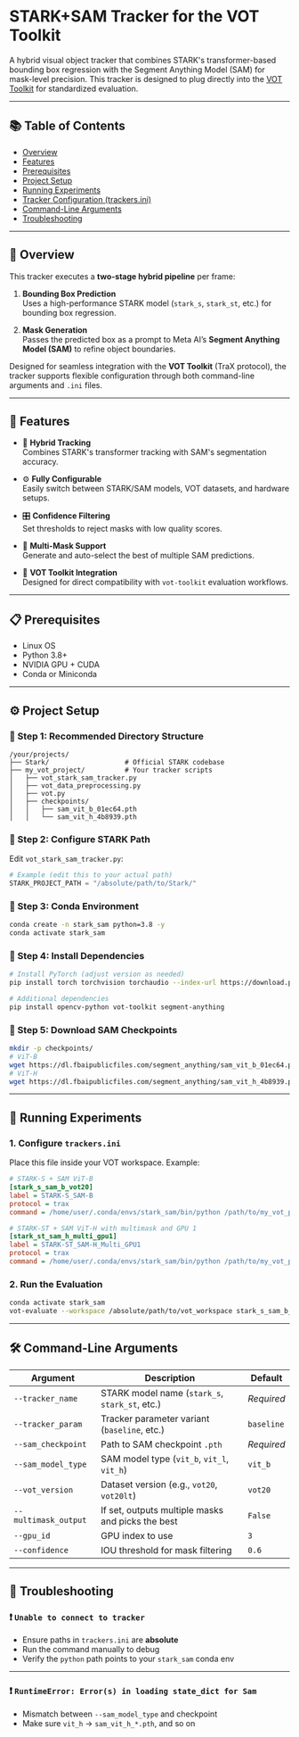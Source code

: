 # STARK+SAM Tracker for the VOT Toolkit

A hybrid visual object tracker that combines STARK's transformer-based bounding box regression with the Segment Anything Model (SAM) for mask-level precision. This tracker is designed to plug directly into the [VOT Toolkit](https://github.com/votchallenge/vot-toolkit) for standardized evaluation.

---

## 📚 Table of Contents

- [Overview](#overview)
- [Features](#features)
- [Prerequisites](#prerequisites)
- [Project Setup](#project-setup)
- [Running Experiments](#running-experiments)
- [Tracker Configuration (trackers.ini)](#tracker-configuration-trackersini)
- [Command-Line Arguments](#command-line-arguments)
- [Troubleshooting](#troubleshooting)

---

## 🧠 Overview

This tracker executes a **two-stage hybrid pipeline** per frame:

1. **Bounding Box Prediction**  
   Uses a high-performance STARK model (`stark_s`, `stark_st`, etc.) for bounding box regression.

2. **Mask Generation**  
   Passes the predicted box as a prompt to Meta AI’s **Segment Anything Model (SAM)** to refine object boundaries.

Designed for seamless integration with the **VOT Toolkit** (TraX protocol), the tracker supports flexible configuration through both command-line arguments and `.ini` files.

---

## 🚀 Features

- 🔄 **Hybrid Tracking**  
  Combines STARK's transformer tracking with SAM's segmentation accuracy.

- ⚙️ **Fully Configurable**  
  Easily switch between STARK/SAM models, VOT datasets, and hardware setups.

- 🎛 **Confidence Filtering**  
  Set thresholds to reject masks with low quality scores.

- 🎯 **Multi-Mask Support**  
  Generate and auto-select the best of multiple SAM predictions.

- 🧪 **VOT Toolkit Integration**  
  Designed for direct compatibility with `vot-toolkit` evaluation workflows.

---

## 📋 Prerequisites

- Linux OS
- Python 3.8+
- NVIDIA GPU + CUDA
- Conda or Miniconda

---

## ⚙️ Project Setup

### 🔹 Step 1: Recommended Directory Structure

```
/your/projects/
├── Stark/                   # Official STARK codebase
├── my_vot_project/          # Your tracker scripts
│   ├── vot_stark_sam_tracker.py
│   ├── vot_data_preprocessing.py
│   ├── vot.py
│   ├── checkpoints/
│   │   ├── sam_vit_b_01ec64.pth
│   │   └── sam_vit_h_4b8939.pth
```

### 🔹 Step 2: Configure STARK Path

Edit `vot_stark_sam_tracker.py`:

```python
# Example (edit this to your actual path)
STARK_PROJECT_PATH = "/absolute/path/to/Stark/"
```

### 🔹 Step 3: Conda Environment

```bash
conda create -n stark_sam python=3.8 -y
conda activate stark_sam
```

### 🔹 Step 4: Install Dependencies

```bash
# Install PyTorch (adjust version as needed)
pip install torch torchvision torchaudio --index-url https://download.pytorch.org/whl/cu118

# Additional dependencies
pip install opencv-python vot-toolkit segment-anything
```

### 🔹 Step 5: Download SAM Checkpoints

```bash
mkdir -p checkpoints/
# ViT-B
wget https://dl.fbaipublicfiles.com/segment_anything/sam_vit_b_01ec64.pth -P checkpoints/
# ViT-H
wget https://dl.fbaipublicfiles.com/segment_anything/sam_vit_h_4b8939.pth -P checkpoints/
```

---

## 🧪 Running Experiments

### 1. Configure `trackers.ini`

Place this file inside your VOT workspace. Example:

```ini
# STARK-S + SAM ViT-B
[stark_s_sam_b_vot20]
label = STARK-S_SAM-B
protocol = trax
command = /home/user/.conda/envs/stark_sam/bin/python /path/to/my_vot_project/vot_stark_sam_tracker.py --tracker_name stark_s --sam_checkpoint /path/to/checkpoints/sam_vit_b_01ec64.pth --sam_model_type vit_b

# STARK-ST + SAM ViT-H with multimask and GPU 1
[stark_st_sam_h_multi_gpu1]
label = STARK-ST_SAM-H_Multi_GPU1
protocol = trax
command = /home/user/.conda/envs/stark_sam/bin/python /path/to/my_vot_project/vot_stark_sam_tracker.py --tracker_name stark_st --sam_checkpoint /path/to/checkpoints/sam_vit_h_4b8939.pth --sam_model_type vit_h --multimask_output --gpu_id 1
```

### 2. Run the Evaluation

```bash
conda activate stark_sam
vot-evaluate --workspace /absolute/path/to/vot_workspace stark_s_sam_b_vot20
```

---

## 🛠️ Command-Line Arguments

| Argument            | Description                                                                 | Default   |
|---------------------|-----------------------------------------------------------------------------|-----------|
| `--tracker_name`    | STARK model name (`stark_s`, `stark_st`, etc.)                              | _Required_ |
| `--tracker_param`   | Tracker parameter variant (`baseline`, etc.)                                 | `baseline` |
| `--sam_checkpoint`  | Path to SAM checkpoint `.pth`                                                | _Required_ |
| `--sam_model_type`  | SAM model type (`vit_b`, `vit_l`, `vit_h`)                                   | `vit_b`   |
| `--vot_version`     | Dataset version (e.g., `vot20`, `vot20lt`)                                   | `vot20`   |
| `--multimask_output`| If set, outputs multiple masks and picks the best                            | `False`   |
| `--gpu_id`          | GPU index to use                                                             | `3`       |
| `--confidence`      | IOU threshold for mask filtering                                             | `0.6`     |

---

## 🧯 Troubleshooting

### ❗ `Unable to connect to tracker`

- Ensure paths in `trackers.ini` are **absolute**
- Run the command manually to debug
- Verify the `python` path points to your `stark_sam` conda env

---

### ❗ `RuntimeError: Error(s) in loading state_dict for Sam`

- Mismatch between `--sam_model_type` and checkpoint
- Make sure `vit_h` → `sam_vit_h_*.pth`, and so on

